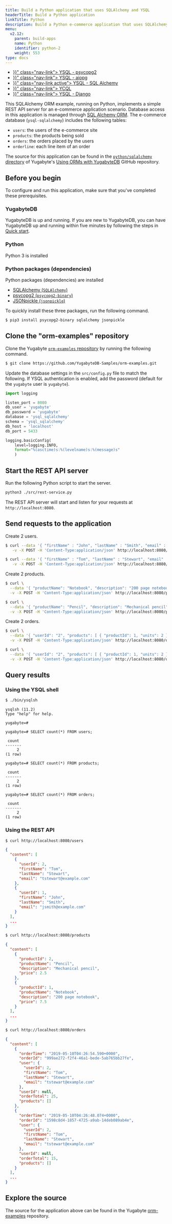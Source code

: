 ```yaml
---
title: Build a Python application that uses SQLAlchemy and YSQL
headerTitle: Build a Python application
linkTitle: Python
description: Build a Python e-commerce application that uses SQLAlchemy and YSQL.
menu:
  v2.12:
    parent: build-apps
    name: Python
    identifier: python-2
    weight: 553
type: docs
---
```


<ul class="nav nav-tabs-alt nav-tabs-yb">
  <li >
    <a href="{{< relref "./ysql-psycopg2.md" >}}" class="nav-link">
      <i class="icon-postgres" aria-hidden="true"></i>
      YSQL - psycopg2
    </a>
  </li>
  <li >
    <a href="{{< relref "./ysql-aiopg.md" >}}" class="nav-link">
      <i class="icon-postgres" aria-hidden="true"></i>
      YSQL - aiopg
    </a>
  </li>
  <li >
    <a href="{{< relref "./ysql-sqlalchemy.md" >}}" class="nav-link active">
      <i class="icon-postgres" aria-hidden="true"></i>
      YSQL - SQL Alchemy
    </a>
  </li>
  <li>
    <a href="{{< relref "./ycql.md" >}}" class="nav-link">
      <i class="icon-cassandra" aria-hidden="true"></i>
      YCQL
    </a>
  </li>
  <li>
    <a href="{{< relref "./ysql-django.md" >}}" class="nav-link">
      <i class="icon-postgres" aria-hidden="true"></i>
      YSQL - Django
    </a>
  </li>
</ul>

This SQLAlchemy ORM example, running on Python, implements a simple REST API server for an e-commerce application scenario. Database access in this application is managed through [SQL Alchemy ORM](https://docs.sqlalchemy.org/en/13/orm/). The e-commerce database (`ysql-sqlalchemy`) includes the following tables:

- `users`: the users of the e-commerce site
- `products`: the products being sold
- `orders`: the orders placed by the users
- `orderline`: each line item of an order

The source for this application can be found in the [`python/sqlalchemy` directory](https://github.com/yugabyte/orm-examples/tree/master/python/sqlalchemy) of Yugabyte's [Using ORMs with YugabyteDB](https://github.com/yugabyte/orm-examples) GitHub repository.

## Before you begin

To configure and run this application, make sure that you've completed these prerequisites.

### YugabyteDB

YugabyteDB is up and running. If you are new to YugabyteDB, you can have YugabyteDB up and running within five minutes by following the steps in [Quick start](../../../../quick-start/).

### Python

Python 3 is installed

### Python packages (dependencies)

Python packages (dependencies) are installed

- [SQLAlchemy (`SQLAlchemy`)](https://www.sqlalchemy.org/)
- [psycopg2 (`psycopg2-binary`)](http://initd.org/psycopg/)
- [JSONpickle (`jsonpickle`)](https://jsonpickle.github.io/)

To quickly install these three packages, run the following command.

```sh
$ pip3 install psycopg2-binary sqlalchemy jsonpickle
```

## Clone the "orm-examples" repository

Clone the Yugabyte [`orm-examples` repository](https://github.com/yugabyte/orm-examples) by running the following command.

```sh
$ git clone https://github.com/YugabyteDB-Samples/orm-examples.git
```

Update the database settings in the `src/config.py` file to match the following. If YSQL authentication is enabled, add the password (default for the `yugabyte` user is `yugabyte`).

```python
import logging

listen_port = 8080
db_user = 'yugabyte'
db_password = 'yugabyte'
database = 'ysql_sqlalchemy'
schema = 'ysql_sqlalchemy'
db_host = 'localhost'
db_port = 5433

logging.basicConfig(
    level=logging.INFO,
    format="%(asctime)s:%(levelname)s:%(message)s"
    )
```

## Start the REST API server

Run the following Python script to start the server.

```sh
python3 ./src/rest-service.py
```

The REST API server will start and listen for your requests at `http://localhost:8080`.

## Send requests to the application

Create 2 users.

```sh
$ curl --data '{ "firstName" : "John", "lastName" : "Smith", "email" : "jsmith@example.com" }' \
   -v -X POST -H 'Content-Type:application/json' http://localhost:8080/users
```

```sh
$ curl --data '{ "firstName" : "Tom", "lastName" : "Stewart", "email" : "tstewart@example.com" }' \
   -v -X POST -H 'Content-Type:application/json' http://localhost:8080/users
```

Create 2 products.

```sh
$ curl \
  --data '{ "productName": "Notebook", "description": "200 page notebook", "price": 7.50 }' \
  -v -X POST -H 'Content-Type:application/json' http://localhost:8080/products
```

```sh
$ curl \
  --data '{ "productName": "Pencil", "description": "Mechanical pencil", "price": 2.50 }' \
  -v -X POST -H 'Content-Type:application/json' http://localhost:8080/products
```

Create 2 orders.

```sh
$ curl \
  --data '{ "userId": "2", "products": [ { "productId": 1, "units": 2 } ] }' \
  -v -X POST -H 'Content-Type:application/json' http://localhost:8080/orders
```

```sh
$ curl \
  --data '{ "userId": "2", "products": [ { "productId": 1, "units": 2 }, { "productId": 2, "units": 4 } ] }' \
  -v -X POST -H 'Content-Type:application/json' http://localhost:8080/orders
```

## Query results

### Using the YSQL shell

```sh
$ ./bin/ysqlsh
```

```output
ysqlsh (11.2)
Type "help" for help.

yugabyte=#
```

```plpgsql
yugabyte=# SELECT count(*) FROM users;
```

```output
 count
-------
     2
(1 row)
```

```plpgsql
yugabyte=# SELECT count(*) FROM products;
```

```output
 count
-------
     2
(1 row)
```

```plpgsql
yugabyte=# SELECT count(*) FROM orders;
```

```output
 count
-------
     2
(1 row)
```

### Using the REST API

```sh
$ curl http://localhost:8080/users
```

```output.json
{
  "content": [
    {
      "userId": 2,
      "firstName": "Tom",
      "lastName": "Stewart",
      "email": "tstewart@example.com"
    },
    {
      "userId": 1,
      "firstName": "John",
      "lastName": "Smith",
      "email": "jsmith@example.com"
    }
  ],
  ...
}
```

```sh
$ curl http://localhost:8080/products
```

```output.json
{
  "content": [
    {
      "productId": 2,
      "productName": "Pencil",
      "description": "Mechanical pencil",
      "price": 2.5
    },
    {
      "productId": 1,
      "productName": "Notebook",
      "description": "200 page notebook",
      "price": 7.5
    }
  ],
  ...
}
```

```sh
$ curl http://localhost:8080/orders
```

```output.json
{
  "content": [
    {
      "orderTime": "2019-05-10T04:26:54.590+0000",
      "orderId": "999ae272-f2f4-46a1-bede-5ab765bb27fe",
      "user": {
        "userId": 2,
        "firstName": "Tom",
        "lastName": "Stewart",
        "email": "tstewart@example.com"
      },
      "userId": null,
      "orderTotal": 25,
      "products": []
    },
    {
      "orderTime": "2019-05-10T04:26:48.074+0000",
      "orderId": "1598c8d4-1857-4725-a9ab-14deb089ab4e",
      "user": {
        "userId": 2,
        "firstName": "Tom",
        "lastName": "Stewart",
        "email": "tstewart@example.com"
      },
      "userId": null,
      "orderTotal": 15,
      "products": []
    }
  ],
  ...
}
```

## Explore the source

The source for the application above can be found in the Yugabyte [orm-examples](https://github.com/yugabyte/orm-examples/tree/master/python/sqlalchemy) repository.
